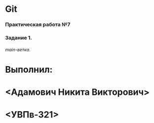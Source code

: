 # Git
### Практическая работа №7
### Задание 1.
###### main-ветка.
# Выполнил:
# <Адамович Никита Викторович>
# <УВПв-321>
